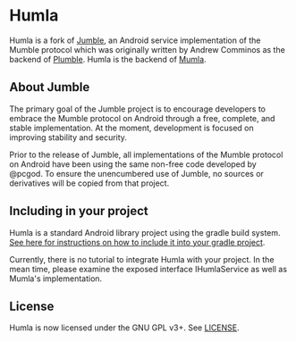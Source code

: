 # Humla

Humla is a fork of [Jumble](https://github.com/acomminos/Jumble), an Android
service implementation of the Mumble protocol which was originally written by
Andrew Comminos as the backend of [Plumble](https://github.com/acomminos/Plumble).
Humla is the backend of [Mumla](https://gitlab.com/quite/mumla).

## About Jumble

The primary goal of the Jumble project is to encourage developers to embrace
the Mumble protocol on Android through a free, complete, and stable
implementation. At the moment, development is focused on improving stability
and security.

Prior to the release of Jumble, all implementations of the Mumble protocol on
Android have been using the same non-free code developed by @pcgod. To ensure
the unencumbered use of Jumble, no sources or derivatives will be copied from
that project.

## Including in your project

Humla is a standard Android library project using the gradle build system.
[See here for instructions on how to include it into your gradle project](http://tools.android.com/tech-docs/new-build-system/user-guide#TOC-Referencing-a-Library).

Currently, there is no tutorial to integrate Humla with your project. In the
mean time, please examine the exposed interface IHumlaService as well as
Mumla's implementation.

## License

Humla is now licensed under the GNU GPL v3+. See [LICENSE](LICENSE).
